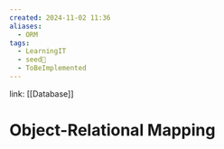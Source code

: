 ```yaml
---
created: 2024-11-02 11:36
aliases:
  - ORM
tags:
  - LearningIT
  - seed🌱
  - ToBeImplemented
---
```


link: [[Database]]

# Object-Relational Mapping
